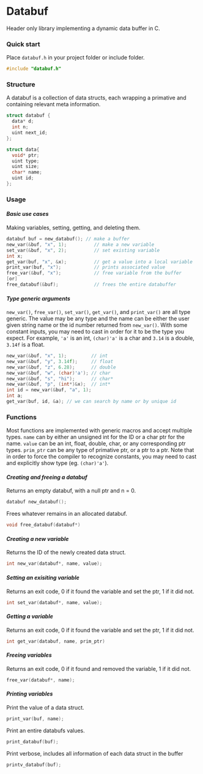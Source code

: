 # **Databuf**
Header only library implementing a dynamic data buffer in C.

### **Quick start**
Place `databuf.h` in your project folder or include folder.
```c
#include "databuf.h"
```

### **Structure**
A databuf is a collection of data structs, each wrapping a primative and containing relevant meta information.

```c
struct databuf {
  data* d;
  int n;
  uint next_id;
};
```
```c
struct data{
  void* ptr;
  uint type;
  uint size;
  char* name;
  uint id;
}; 
```

### **Usage**
#### _Basic use cases_
Making variables, setting, getting, and deleting them.
```c
databuf buf = new_databuf(); // make a buffer
new_var(&buf, "x", 1);          // make a new variable
set_var(&buf, "x", 2);          // set existing variable
int x; 
get_var(buf, "x", &x);          // get a value into a local variable
print_var(buf, "x");            // prints associated value
free_var(&buf, "x");            // free variable from the buffer
[or]
free_databuf(&buf);             // frees the entire databuffer
```
#### _Type generic arguments_
`new_var()`, `free_var()`, `set_var()`, `get_var()`, and `print_var()` are all type generic. The value may be any type and the name can be either the user given string name or the id number returned from `new_var()`. With some constant inputs, you may need to cast in order for it to be the type you expect. For example, `'a'` is an int, `(char)'a'` is a char and `3.14` is a double, `3.14f` is a float.
```c
new_var(&buf, "x", 1);         // int
new_var(&buf, "y", 3.14f);     // float
new_var(&buf, "z", 6.28);      // double
new_var(&buf, "w", (char)'a'); // char
new_var(&buf, "s", "hi");      // char*
new_var(&buf, "p", (int*)&x);  // int*
int id = new_var(&buf, "a", 1);
int a;
get_var(buf, id, &a); // we can search by name or by unique id
```

### **Functions**
Most functions are implemented with generic macros and accept multiple types.
`name` can by either an unsigned int for the ID or a char ptr for the name.
`value` can be an int, float, double, char, or any corresponding ptr types. 
`prim_ptr` can be any type of primative ptr, or a ptr to a ptr.
Note that in order to  force the compiler to recognize constants, you may need to cast and explicitly show type (eg. `(char)'a'`).

#### _Creating and freeing a databuf_
Returns an empty databuf, with a null ptr and n = 0.
```c
databuf new_databuf();
```
Frees whatever remains in an allocated databuf.
```c
void free_databuf(databuf*)
```

#### _Creating a new variable_
Returns the ID of the newly created data struct.
```c
int new_var(databuf*, name, value);
```

#### _Setting an exisiting variable_
Returns an exit code, 0 if it found the variable and set the ptr, 1 if it did not.
```c
int set_var(databuf*, name, value);
```

#### _Getting a variable_
Returns an exit code, 0 if it found the variable and set the ptr, 1 if it did not.
```c
int get_var(databuf, name, prim_ptr)
```

#### _Freeing variables_
Returns an exit code, 0 if it found and removed the variable, 1 if it did not.
```c
free_var(databuf*, name);
```

#### _Printing variables_
Print the value of a data struct.
```c
print_var(buf, name); 
```
Print an entire databufs values.
```c
print_databuf(buf);   
```
Print verbose, includes all information of each data struct in the buffer
```c
printv_databuf(buf);  
```
